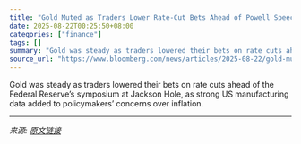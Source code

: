 ```yaml
---
title: "Gold Muted as Traders Lower Rate-Cut Bets Ahead of Powell Speech"
date: 2025-08-22T00:25:50+08:00
categories: ["finance"]
tags: []
summary: "Gold was steady as traders lowered their bets on rate cuts ahead of the Federal Reserve’s symposium at Jackson Hole, as strong US manufacturing data added to policymakers’ concerns over inflation."
source_url: "https://www.bloomberg.com/news/articles/2025-08-22/gold-muted-as-traders-lower-rate-cut-bets-ahead-of-powell-speech"
---
```


Gold was steady as traders lowered their bets on rate cuts ahead of the Federal Reserve’s symposium at Jackson Hole, as strong US manufacturing data added to policymakers’ concerns over inflation.

---

*来源: [原文链接](https://www.bloomberg.com/news/articles/2025-08-22/gold-muted-as-traders-lower-rate-cut-bets-ahead-of-powell-speech)*
